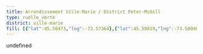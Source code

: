 ```yaml
---
title: Arrondissement Ville-Marie / District Peter-McGill
type: ruelle_verte
district: ville-marie
fill: [{"lat":45.50473,"lng":-73.57364},{"lat":45.50819,"lng":-73.58046},{"lat":45.51161,"lng":-73.57866},{"lat":45.51655,"lng":-73.58939},{"lat":45.51607,"lng":-73.58995},{"lat":45.51438,"lng":-73.59149},{"lat":45.5145,"lng":-73.5963},{"lat":45.51357,"lng":-73.59737},{"lat":45.51279,"lng":-73.59613},{"lat":45.51219,"lng":-73.59664},{"lat":45.51164,"lng":-73.59656},{"lat":45.51125,"lng":-73.5957},{"lat":45.5111,"lng":-73.59484},{"lat":45.51068,"lng":-73.59351},{"lat":45.50972,"lng":-73.59158},{"lat":45.50894,"lng":-73.59106},{"lat":45.50816,"lng":-73.59128},{"lat":45.50668,"lng":-73.59244},{"lat":45.50578,"lng":-73.59308},{"lat":45.50494,"lng":-73.59355},{"lat":45.50431,"lng":-73.59368},{"lat":45.5031,"lng":-73.5942},{"lat":45.50268,"lng":-73.59501},{"lat":45.502196,"lng":-73.595867},{"lat":45.5022,"lng":-73.59651},{"lat":45.50157,"lng":-73.59767},{"lat":45.50049,"lng":-73.5993},{"lat":45.49664,"lng":-73.60359},{"lat":45.49555,"lng":-73.60501},{"lat":45.4954,"lng":-73.60656},{"lat":45.49507,"lng":-73.60634},{"lat":45.49477,"lng":-73.60394},{"lat":45.49501,"lng":-73.60299},{"lat":45.49428,"lng":-73.60078},{"lat":45.49203,"lng":-73.59637},{"lat":45.49257,"lng":-73.59566},{"lat":45.48845,"lng":-73.58257},{"lat":45.48821,"lng":-73.58304},{"lat":45.48656,"lng":-73.58128},{"lat":45.49256,"lng":-73.57237},{"lat":45.49007,"lng":-73.56718},{"lat":45.49435,"lng":-73.56372},{"lat":45.49836,"lng":-73.56136},{"lat":45.50021,"lng":-73.56443},{"lat":45.50394,"lng":-73.57106},{"lat":45.5049,"lng":-73.57331},{"lat":45.50473,"lng":-73.57364}]
---
```


undefined